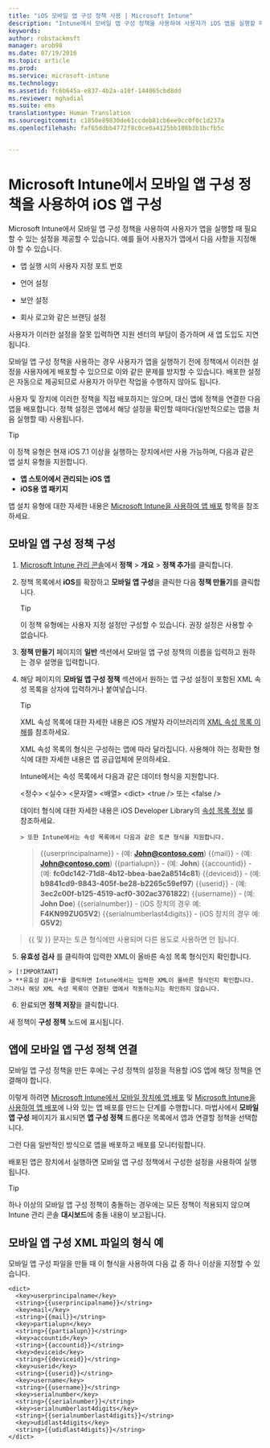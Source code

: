 ```yaml
---
title: "iOS 모바일 앱 구성 정책 사용 | Microsoft Intune"
description: "Intune에서 모바일 앱 구성 정책을 사용하여 사용자가 iOS 앱을 실행할 때 필요할 수도 있는 설정을 제공할 수 있습니다."
keywords: 
author: robstackmsft
manager: arob98
ms.date: 07/19/2016
ms.topic: article
ms.prod: 
ms.service: microsoft-intune
ms.technology: 
ms.assetid: fc6b645a-e837-4b2a-a10f-144065cbd8dd
ms.reviewer: mghadial
ms.suite: ems
translationtype: Human Translation
ms.sourcegitcommit: c1850e89830de61ccdeb81cb6ee9cc0f0c1d237a
ms.openlocfilehash: faf65ddbb4772f8c0ce0a4125bb108b3b1bcfb5c


---
```


# Microsoft Intune에서 모바일 앱 구성 정책을 사용하여 iOS 앱 구성
Microsoft Intune에서 모바일 앱 구성 정책을 사용하여 사용자가 앱을 실행할 때 필요할 수 있는 설정을 제공할 수 있습니다. 예를 들어 사용자가 앱에서 다음 사항을 지정해야 할 수 있습니다.

-   앱 실행 시의 사용자 지정 포트 번호

-   언어 설정

-   보안 설정

-   회사 로고와 같은 브랜딩 설정

사용자가 이러한 설정을 잘못 입력하면 지원 센터의 부담이 증가하며 새 앱 도입도 지연됩니다.

모바일 앱 구성 정책을 사용하는 경우 사용자가 앱을 실행하기 전에 정책에서 이러한 설정을 사용자에게 배포할 수 있으므로 이와 같은 문제를 방지할 수 있습니다. 배포한 설정은 자동으로 제공되므로 사용자가 아무런 작업을 수행하지 않아도 됩니다.

사용자 및 장치에 이러한 정책을 직접 배포하지는 않으며, 대신 앱에 정책을 연결한 다음 앱을 배포합니다. 정책 설정은 앱에서 해당 설정을 확인할 때마다(일반적으로는 앱을 처음 실행할 때) 사용됩니다.

> [!TIP]
> 이 정책 유형은 현재 iOS 7.1 이상을 실행하는 장치에서만 사용 가능하며, 다음과 같은 앱 설치 유형을 지원합니다.
> 
> -   **앱 스토어에서 관리되는 iOS 앱**
> -   **iOS용 앱 패키지**
> 
> 앱 설치 유형에 대한 자세한 내용은 [Microsoft Intune을 사용하여 앱 배포](deploy-apps.md) 항목을 참조하세요.

## 모바일 앱 구성 정책 구성

1.  [Microsoft Intune 관리 콘솔](https://manage.microsoft.com)에서 **정책** &gt; **개요** &gt; **정책 추가**를 클릭합니다.

2.  정책 목록에서 **iOS**를 확장하고 **모바일 앱 구성**을 클릭한 다음 **정책 만들기**를 클릭합니다.

    > [!TIP]
    > 이 정책 유형에는 사용자 지정 설정만 구성할 수 있습니다. 권장 설정은 사용할 수 없습니다.

3.   **정책 만들기** 페이지의 **일반** 섹션에서 모바일 앱 구성 정책의 이름을 입력하고 원하는 경우 설명을 입력합니다.

4.  해당 페이지의 **모바일 앱 구성 정책** 섹션에서 원하는 앱 구성 설정이 포함된 XML 속성 목록을 상자에 입력하거나 붙여넣습니다.

    > [!TIP]
    > XML 속성 목록에 대한 자세한 내용은 iOS 개발자 라이브러리의 [XML 속성 목록 이해](https://developer.apple.com/library/ios/documentation/Cocoa/Conceptual/PropertyLists/UnderstandXMLPlist/UnderstandXMLPlist.html)를 참조하세요.
    > 
    > XML 속성 목록의 형식은 구성하는 앱에 따라 달라집니다. 사용해야 하는 정확한 형식에 대한 자세한 내용은 앱 공급업체에 문의하세요.
    > 
    > Intune에서는 속성 목록에서 다음과 같은 데이터 형식을 지원합니다.
    > 
    > &lt;정수&gt;
    > &lt;실수&gt;
    > &lt;문자열&gt;
    > &lt;배열&gt;
    > &lt;dict&gt;
    > &lt;true /&gt; 또는 &lt;false /&gt;
    > 
    > 데이터 형식에 대한 자세한 내용은 iOS Developer Library의 [속성 목록 정보](https://developer.apple.com/library/ios/documentation/Cocoa/Conceptual/PropertyLists/AboutPropertyLists/AboutPropertyLists.html) 를 참조하세요.
    >
        > 또한 Intune에서는 속성 목록에서 다음과 같은 토큰 형식을 지원합니다.
    >    
    > \{\{userprincipalname\}\} - (예: **John@contoso.com**) \{\{mail\}\} - (예: **John@contoso.com**) \{\{partialupn\}\} - (예: **John**) \{\{accountid\}\} - (예: **fc0dc142-71d8-4b12-bbea-bae2a8514c81**) \{\{deviceid\}\} - (예: **b9841cd9-9843-405f-be28-b2265c59ef97**) \{\{userid\}\} - (예: **3ec2c00f-b125-4519-acf0-302ac3761822**) \{\{username\}\} - (예: **John Doe**) \{\{serialnumber\}\} - (iOS 장치의 경우 예: **F4KN99ZUG5V2**) \{\{serialnumberlast4digits\}\} - (iOS 장치의 경우 예: **G5V2**)
>
> \{\{ 및 \}\} 문자는 토큰 형식에만 사용되며 다른 용도로 사용하면 안 됩니다.




5.   **유효성 검사** 를 클릭하여 입력한 XML이 올바른 속성 목록 형식인지 확인합니다.

    > [!IMPORTANT]
    > **유효성 검사**를 클릭하면 Intune에서는 입력한 XML이 올바른 형식인지 확인합니다. 그러나 해당 XML 속성 목록이 연결된 앱에서 작동하는지는 확인하지 않습니다.

6.  완료되면 **정책 저장**을 클릭합니다.

새 정책이 **구성 정책** 노드에 표시됩니다.

## 앱에 모바일 앱 구성 정책 연결
모바일 앱 구성 정책을 만든 후에는 구성 정책의 설정을 적용할 iOS 앱에 해당 정책을 연결해야 합니다.

이렇게 하려면 [Microsoft Intune에서 모바일 장치에 앱 배포](add-apps-for-mobile-devices-in-microsoft-intune.md) 및 [Microsoft Intune을 사용하여 앱 배포](deploy-apps-in-microsoft-intune.md)에 나와 있는 앱 배포를 만드는 단계를 수행합니다. 마법사에서 **모바일 앱 구성** 페이지가 표시되면 **앱 구성 정책** 드롭다운 목록에서 앱과 연결할 정책을 선택합니다.

그런 다음 일반적인 방식으로 앱을 배포하고 배포를 모니터링합니다.

배포된 앱은 장치에서 실행하면 모바일 앱 구성 정책에서 구성한 설정을 사용하여 실행됩니다.

> [!TIP]
> 하나 이상의 모바일 앱 구성 정책이 충돌하는 경우에는 모든 정책이 적용되지 않으며 Intune 관리 콘솔 **대시보드**에 충돌 내용이 보고됩니다.

## 모바일 앱 구성 XML 파일의 형식 예

모바일 앱 구성 파일을 만들 때 이 형식을 사용하여 다음 값 중 하나 이상을 지정할 수 있습니다.

```
<dict>
  <key>userprincipalname</key>
  <string>{{userprincipalname}}</string>
  <key>mail</key>
  <string>{{mail}}</string>
  <key>partialupn</key>
  <string>{{partialupn}}</string>
  <key>accountid</key>
  <string>{{accountid}}</string>
  <key>deviceid</key>
  <string>{{deviceid}}</string>
  <key>userid</key>
  <string>{{userid}}</string>
  <key>username</key>
  <string>{{username}}</string>
  <key>serialnumber</key>
  <string>{{serialnumber}}</string>
  <key>serialnumberlast4digits</key>
  <string>{{serialnumberlast4digits}}</string>
  <key>udidlast4digits</key>
  <string>{{udidlast4digits}}</string>
</dict>

```





<!--HONumber=Jul16_HO3-->


